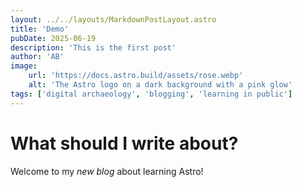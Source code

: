 ```yaml
---
layout: ../../layouts/MarkdownPostLayout.astro
title: 'Demo'
pubDate: 2025-06-19
description: 'This is the first post'
author: 'AB'
image:
    url: 'https://docs.astro.build/assets/rose.webp'
    alt: 'The Astro logo on a dark background with a pink glow'
tags: ['digital archaeology', 'blogging', 'learning in public']
---
```

# What should I write about?

Welcome to my _new blog_ about learning Astro!
